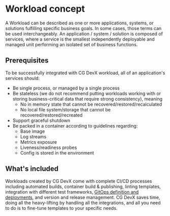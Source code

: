 # Workload concept

A Workload can be described as one or more applications, systems, or solutions fulfilling specific business goals. In
some cases, those terms can be used interchangeably.
An application / system / solution is composed of services, where a service is the smallest independently deployable and
managed unit performing an isolated set of business functions.

## Prerequisites

To be successfully integrated with CG DevX workload, all of an application's services should:

- Be single process, or managed by a single process
- Be stateless (we do not recommend putting workloads working with or storing business-critical data that require strong
  consistency), meaning
    - No in memory state that cannot be recovered/restored/recalculated
    - No local file system/storage that cannot be recovered/restored/recreated
- Support graceful shutdown
- Be packed in a container according to guidelines
  regarding: <!-- "provided by our architects" should eventually be replaced by the content added to these docs. -->
    - Base image
    - Log streams
    - Metrics exposure
    - Liveness/readiness probes
    - Config is stored in the environment

## What's included

Workloads created by CG DevX come with complete CI/CD processes including automated builds,
container build & publishing, linting templates,
integration with different test frameworks, [GitOps definition and deployments](gitops_environments.md),
and version and release management.
CG DevX saves time, doing all the heavy-lifting by handling all the integrations,
and all you need to do is to fine-tune templates to your specific needs.  
